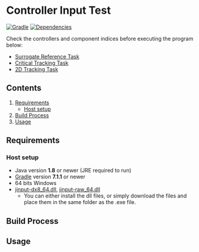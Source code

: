 # Controller Input Test

[![Gradle](https://img.shields.io/badge/-gradle-02303A?style=flat&logo=gradle)](https://gradle.org/)
[![Dependencies](https://img.shields.io/badge/dependencies-jinput-brightgreen?style=flat)](https://github.com/jinput/jinput)

Check the controllers and component indices before executing the program below:
* [Surrogate Reference Task](https://github.com/ytbeom/surrogate-reference-task)
* [Critical Tracking Task](https://github.com/ytbeom/critical-tracking-task)
* [2D Tracking Task](https://github.com/ytbeom/2D-tracking-task)

## Contents
1. [Requirements](#requirements)
   * [Host setup](#host-setup)
2. [Build Process](#build-process)
3. [Usage](#usage)

## Requirements

### Host setup
* Java version **1.8** or newer (JRE required to run)
* [Gradle](https://gradle.org/install/) version **7.1.1** or newer
* 64 bits Windows
* [jinput-dx8_64.dll](https://kp.error-dll.info/file/jinput-dx8_64dll), [jinput-raw_64.dll](https://kp.error-dll.info/file/jinput-raw_64dll)
  * You can either install the dll files, or simply download the files and place them in the same folder as the .exe file.

## Build Process

## Usage




